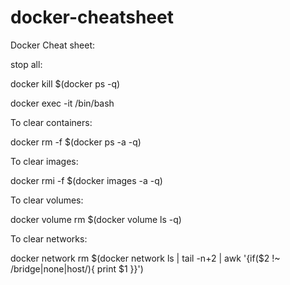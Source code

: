 # docker-cheatsheet

Docker Cheat sheet: 

stop all: 

docker kill $(docker ps -q)

docker exec -it <container name> /bin/bash

To clear containers:

docker rm -f $(docker ps -a -q)

To clear images:

docker rmi -f $(docker images -a -q)

To clear volumes:

docker volume rm $(docker volume ls -q)

To clear networks:

docker network rm $(docker network ls | tail -n+2 | awk '{if($2 !~ /bridge|none|host/){ print $1 }}')
